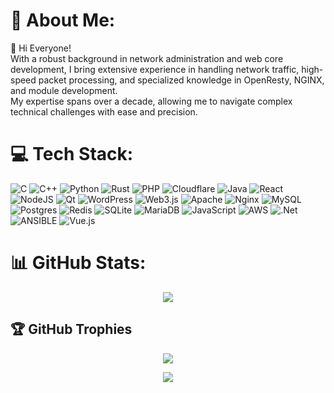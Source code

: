 # 💫 About Me:
👨 Hi Everyone!<br>With a robust background in network administration and web core development, I bring extensive experience in handling network traffic, high-speed packet processing, and specialized knowledge in OpenResty, NGINX, and module development. <br>My expertise spans over a decade, allowing me to navigate complex technical challenges with ease and precision.


# 💻 Tech Stack:
![C](https://img.shields.io/badge/c-%2300599C.svg?style=flat-square&logo=c&logoColor=white) ![C++](https://img.shields.io/badge/c++-%2300599C.svg?style=flat-square&logo=c%2B%2B&logoColor=white) ![Python](https://img.shields.io/badge/python-3670A0?style=flat-square&logo=python&logoColor=ffdd54) ![Rust](https://img.shields.io/badge/rust-%23000000.svg?style=flat-square&logo=rust&logoColor=white) ![PHP](https://img.shields.io/badge/php-%23777BB4.svg?style=flat-square&logo=php&logoColor=white) ![Cloudflare](https://img.shields.io/badge/Cloudflare-F38020?style=flat-square&logo=Cloudflare&logoColor=white) ![Java](https://img.shields.io/badge/java-%23ED8B00.svg?style=flat-square&logo=openjdk&logoColor=white) ![React](https://img.shields.io/badge/react-%2320232a.svg?style=flat-square&logo=react&logoColor=%2361DAFB) ![NodeJS](https://img.shields.io/badge/node.js-6DA55F?style=flat-square&logo=node.js&logoColor=white) ![Qt](https://img.shields.io/badge/Qt-%23217346.svg?style=flat-square&logo=Qt&logoColor=white) ![WordPress](https://img.shields.io/badge/WordPress-%23117AC9.svg?style=flat-square&logo=WordPress&logoColor=white) ![Web3.js](https://img.shields.io/badge/web3.js-F16822?style=flat-square&logo=web3.js&logoColor=white) ![Apache](https://img.shields.io/badge/apache-%23D42029.svg?style=flat-square&logo=apache&logoColor=white) ![Nginx](https://img.shields.io/badge/nginx-%23009639.svg?style=flat-square&logo=nginx&logoColor=white) ![MySQL](https://img.shields.io/badge/mysql-%2300000f.svg?style=flat-square&logo=mysql&logoColor=white) ![Postgres](https://img.shields.io/badge/postgres-%23316192.svg?style=flat-square&logo=postgresql&logoColor=white) ![Redis](https://img.shields.io/badge/redis-%23DD0031.svg?style=flat-square&logo=redis&logoColor=white) ![SQLite](https://img.shields.io/badge/sqlite-%2307405e.svg?style=flat-square&logo=sqlite&logoColor=white) ![MariaDB](https://img.shields.io/badge/MariaDB-003545?style=flat-square&logo=mariadb&logoColor=white) ![JavaScript](https://img.shields.io/badge/javascript-%23323330.svg?style=flat-square&logo=javascript&logoColor=%23F7DF1E) ![AWS](https://img.shields.io/badge/AWS-%23FF9900.svg?style=flat-square&logo=amazon-aws&logoColor=white) ![.Net](https://img.shields.io/badge/.NET-5C2D91?style=flat-square&logo=.net&logoColor=white) ![ANSIBLE](https://img.shields.io/badge/ansible-%231A1918.svg?style=flat-square&logo=ansible&logoColor=white) ![Vue.js](https://img.shields.io/badge/vue.js-%2335495e.svg?style=flat-square&logo=vuedotjs&logoColor=%234FC08D)

# 📊 GitHub Stats:

<p align="center">
  <img src="https://github-readme-stats.vercel.app/api/top-langs/?username=Bit-Warrior-X&theme=dark&hide_border=false&include_all_commits=true&count_private=true&layout=compact"><br/>
  <img src="https://github-readme-streak-stats.herokuapp.com/?user=Bit-Warrior-X&theme=dark&hide_border=false" alt="">
</p>

## 🏆 GitHub Trophies
<p align="center">
  <img src ="https://github-profile-trophy.vercel.app/?username=Bit-Warrior-X&theme=dark_dimmed&no-frame=false&no-bg=false&margin-w=4">
</p>

<p align="center">
  <img align="center" src="https://visitcount.itsvg.in/api?id=Bit-Warrior-X&label=Profile%20Views&color=8&icon=1&pretty=true" />
</p>
